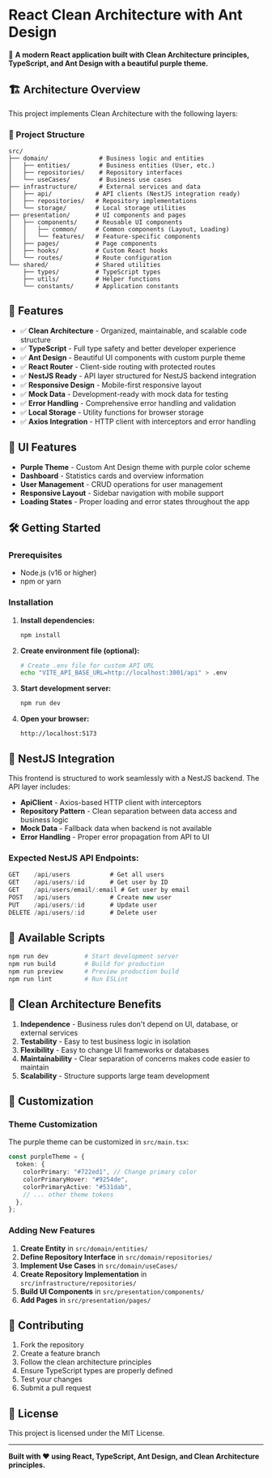 # React Clean Architecture with Ant Design

🎯 **A modern React application built with Clean Architecture principles, TypeScript, and Ant Design with a beautiful purple theme.**

## 🏗️ Architecture Overview

This project implements Clean Architecture with the following layers:

### 📁 Project Structure

```
src/
├── domain/              # Business logic and entities
│   ├── entities/        # Business entities (User, etc.)
│   ├── repositories/    # Repository interfaces
│   └── useCases/        # Business use cases
├── infrastructure/      # External services and data
│   ├── api/            # API clients (NestJS integration ready)
│   ├── repositories/   # Repository implementations
│   └── storage/        # Local storage utilities
├── presentation/       # UI components and pages
│   ├── components/     # Reusable UI components
│   │   ├── common/     # Common components (Layout, Loading)
│   │   └── features/   # Feature-specific components
│   ├── pages/          # Page components
│   ├── hooks/          # Custom React hooks
│   └── routes/         # Route configuration
└── shared/             # Shared utilities
    ├── types/          # TypeScript types
    ├── utils/          # Helper functions
    └── constants/      # Application constants
```

## 🚀 Features

- ✅ **Clean Architecture** - Organized, maintainable, and scalable code structure
- ✅ **TypeScript** - Full type safety and better developer experience
- ✅ **Ant Design** - Beautiful UI components with custom purple theme
- ✅ **React Router** - Client-side routing with protected routes
- ✅ **NestJS Ready** - API layer structured for NestJS backend integration
- ✅ **Responsive Design** - Mobile-first responsive layout
- ✅ **Mock Data** - Development-ready with mock data for testing
- ✅ **Error Handling** - Comprehensive error handling and validation
- ✅ **Local Storage** - Utility functions for browser storage
- ✅ **Axios Integration** - HTTP client with interceptors and error handling

## 🎨 UI Features

- **Purple Theme** - Custom Ant Design theme with purple color scheme
- **Dashboard** - Statistics cards and overview information
- **User Management** - CRUD operations for user management
- **Responsive Layout** - Sidebar navigation with mobile support
- **Loading States** - Proper loading and error states throughout the app

## 🛠️ Getting Started

### Prerequisites

- Node.js (v16 or higher)
- npm or yarn

### Installation

1. **Install dependencies:**

   ```bash
   npm install
   ```

2. **Create environment file (optional):**

   ```bash
   # Create .env file for custom API URL
   echo "VITE_API_BASE_URL=http://localhost:3001/api" > .env
   ```

3. **Start development server:**

   ```bash
   npm run dev
   ```

4. **Open your browser:**
   ```
   http://localhost:5173
   ```

## 🔌 NestJS Integration

This frontend is structured to work seamlessly with a NestJS backend. The API layer includes:

- **ApiClient** - Axios-based HTTP client with interceptors
- **Repository Pattern** - Clean separation between data access and business logic
- **Mock Data** - Fallback data when backend is not available
- **Error Handling** - Proper error propagation from API to UI

### Expected NestJS API Endpoints:

```typescript
GET    /api/users           # Get all users
GET    /api/users/:id       # Get user by ID
GET    /api/users/email/:email # Get user by email
POST   /api/users           # Create new user
PUT    /api/users/:id       # Update user
DELETE /api/users/:id       # Delete user
```

## 📝 Available Scripts

```bash
npm run dev          # Start development server
npm run build        # Build for production
npm run preview      # Preview production build
npm run lint         # Run ESLint
```

## 🎯 Clean Architecture Benefits

1. **Independence** - Business rules don't depend on UI, database, or external services
2. **Testability** - Easy to test business logic in isolation
3. **Flexibility** - Easy to change UI frameworks or databases
4. **Maintainability** - Clear separation of concerns makes code easier to maintain
5. **Scalability** - Structure supports large team development

## 🔧 Customization

### Theme Customization

The purple theme can be customized in `src/main.tsx`:

```typescript
const purpleTheme = {
  token: {
    colorPrimary: "#722ed1", // Change primary color
    colorPrimaryHover: "#9254de",
    colorPrimaryActive: "#531dab",
    // ... other theme tokens
  },
};
```

### Adding New Features

1. **Create Entity** in `src/domain/entities/`
2. **Define Repository Interface** in `src/domain/repositories/`
3. **Implement Use Cases** in `src/domain/useCases/`
4. **Create Repository Implementation** in `src/infrastructure/repositories/`
5. **Build UI Components** in `src/presentation/components/`
6. **Add Pages** in `src/presentation/pages/`

## 🤝 Contributing

1. Fork the repository
2. Create a feature branch
3. Follow the clean architecture principles
4. Ensure TypeScript types are properly defined
5. Test your changes
6. Submit a pull request

## 📄 License

This project is licensed under the MIT License.

---

**Built with ❤️ using React, TypeScript, Ant Design, and Clean Architecture principles.**
